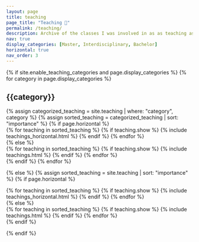```yaml
---
layout: page
title: teaching
page_title: "Teaching 💼"
permalink: /teaching/
description: Archive of the classes I was involved in as as teaching assistant. I completed <b>392</b> hours of teaching in Université Paris-Saclay, and I co-designed and taught three courses from the interdisciplinary teaching project on AI in Culture and Arts, between Hochschule München University of Applied Sciences and the Hochschule für Musik und Theater München.
nav: true
display_categories: [Master, Interdisciplinary, Bachelor]
horizontal: true
nav_order: 3
---
```

<div class="projects">
  {% if site.enable_teaching_categories and page.display_categories %}
  <!-- Display categorized teaching -->
    {% for category in page.display_categories %}
      <a id="{{category}}"><h2 class="category">{{category}}</h2></a>
      {% assign categorized_teaching = site.teaching | where: "category", category %}
      {% assign sorted_teaching = categorized_teaching | sort: "importance" %}
      <!-- Generate cards for each teaching -->
      {% if page.horizontal %}
        <div class="container">
          <div class="row row-cols-1">
          {% for teaching in sorted_teaching %}
            {% if teaching.show %}
              {% include teachings_horizontal.html %}
            {% endif %}
          {% endfor %}
          </div>
        </div>
      {% else %}
        <div class="grid">
          {% for teaching in sorted_teaching %}
            {% if teaching.show %}
              {% include teachings.html %}
            {% endif %}
          {% endfor %}
        </div>
      {% endif %}
    {% endfor %}

  {% else %}
    {% assign sorted_teaching = site.teaching | sort: "importance" %}
    <!-- Generate cards for each teaching -->
    {% if page.horizontal %}
      <div class="container">
        <div class="row row-cols-1">
        {% for teaching in sorted_teaching %}
          {% if teaching.show %}
            {% include teachings_horizontal.html %}
          {% endif %}
        {% endfor %}
        </div>
      </div>
    {% else %}
      <div class="grid">
        {% for teaching in sorted_teaching %}
          {% if teaching.show %}
            {% include teachings.html %}
          {% endif %}
        {% endfor %}
      </div>
    {% endif %}

  {% endif %}

</div>


